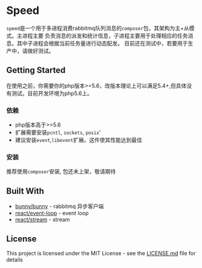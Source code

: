 # Speed

 `speed`是一个用于多进程消费rabbitmq队列消息的`composer`包，其架构为主+从模式。主进程主要
负责消息的派发和统计信息，子进程主要用于处理相应的任务消息。其中子进程会根据当前任务量进行动态配发。
目前还在测试中，若要用于生产中，请做好测试。

## Getting Started

   在使用之前，你需要你的php版本>=5.6，改版本理论上可以满足5.4+,但具体没有测试。目前开发环境为php5.6上。

### 依赖

 - php版本高于>=5.6
 - 扩展需要安装`pcntl`, `sockets`, `posix`'
 - 建议安装`event`,`libevent`扩展。这件使其性能达到最佳

### 安装

推荐使用`composer`安装, 包还未上架，敬请期待


## Built With

* [bunny/bunny](http://www.dropwizard.io/1.0.2/docs/) - rabbitmq  异步客户端
* [react/event-loop](http://www.dropwizard.io/1.0.2/docs/) - event loop
* [react/stream](http://www.dropwizard.io/1.0.2/docs/) - stream 

## License

This project is licensed under the MIT License - see the [LICENSE.md](LICENSE.md) file for details
